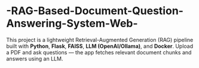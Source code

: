 # -RAG-Based-Document-Question-Answering-System-Web-
This project is a lightweight Retrieval-Augmented Generation (RAG) pipeline built with **Python**, **Flask**, **FAISS**, **LLM (OpenAI/Ollama)**, and **Docker**. Upload a PDF and ask questions — the app fetches relevant document chunks and answers using an LLM.
